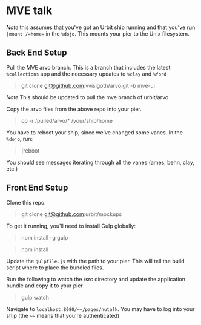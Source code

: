 # MVE talk

*Note* this assumes that you've got an Urbit ship running and that you've run `|mount /=home=` in the `%dojo`. This mounts your pier to the Unix filesystem.

## Back End Setup

Pull the MVE arvo branch. This is a branch that includes the latest `%collections` app and the necessary updates to `%clay` and `%ford`
> git clone git@github.com:vvisigoth/arvo.git -b mve-ui

*Note* This should be updated to pull the mve branch of urbit/arvo 

Copy the arvo files from the above repo into your pier.
> cp -r /pulled/arvo/\* /your/ship/home

You have to reboot your ship, since we've changed some vanes.
In the `%dojo`, run:
> |reboot

You should see messages iterating through all the vanes (ames, behn, clay, etc.)

## Front End Setup

Clone this repo.
> git clone git@github.com:urbit/mockups

To get it running, you'll need to install Gulp globally:
> npm install -g gulp

> npm install

Update the `gulpfile.js` with the path to your pier. This will tell the build script where to place the bundled files.

Run the following to watch the /src directory and update the application bundle and copy it to your pier
> gulp watch

Navigate to `localhost:8080/~~/pages/nutalk`. You may have to log into your ship (the `~~` means that you're authenticated)


